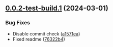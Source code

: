 ## [0.0.2-test-build.1](https://github.com/ronati/terraform-provider-typesense/compare/v0.0.1...v0.0.2-test-build.1) (2024-03-01)


### Bug Fixes

* Disable commit check ([a1571ea](https://github.com/ronati/terraform-provider-typesense/commit/a1571ea50ccb343e9b4ca180c4a31ab84b2fbdfb))
* Fixed readme ([76322b4](https://github.com/ronati/terraform-provider-typesense/commit/76322b49524c46fa0d253f5861f63f31294bbf19))
